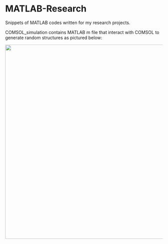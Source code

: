 # MATLAB-Research
Snippets of MATLAB codes written for my research projects.

COMSOL_simulation contains MATLAB m file that interact with COMSOL to generate random structures as pictured below:

<p align="center">
  <img width="1030" height="620" src="https://raw.githubusercontent.com/luoqiaoen/MATLAB-Research/COMSOL_simulation/simulated_structure.png">
</p>
